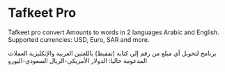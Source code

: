 # Tafkeet Pro

Tafkeet pro convert Amounts to words in 2 languages Arabic and English.
Supported currencies: USD, Euro, SAR and more.

برنامج لتحويل أي مبلغ من رقم إلى كتابة (تفقيط) باللغتين العربية والإنكليزية
العملات المدعومة حاليا: 
الدولار الأمريكي-الريال السعودي-اليورو 

